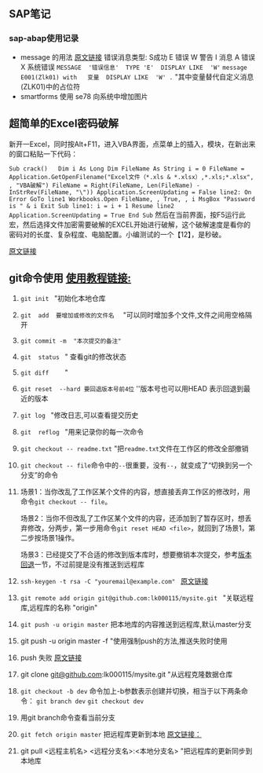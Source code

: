## SAP笔记

### sap-abap使用记录 

* message 的用法  [原文链接](https://blog.csdn.net/qq_37625033/article/details/61918244)
  错误消息类型:  S成功   E 错误   W  警告  I  消息  A  错误  X 系统错误
  ` MESSAGE  '错误信息'  TYPE 'E'  DISPLAY LIKE  'W' ` 
  ` message E001(Zlk01) with   变量  DISPLAY LIKE  'W' . `   "其中变量替代自定义消息(ZLK01)中的占位符  
* smartforms 使用
  se78 向系统中增加图片  

## 超简单的Excel密码破解

新开一Excel，同时按Alt+F11，进入VBA界面，点菜单上的插入，模块，在新出来的窗口粘贴一下代码：

` Sub crack()  
 Dim i As Long
  Dim FileName As String
  i = 0
 FileName = Application.GetOpenFilename("Excel文件（*.xls & *.xlsx）,*.xls;*.xlsx", , "VBA破解")
  FileName = Right(FileName, Len(FileName) - InStrRev(FileName, "\"))
  Application.ScreenUpdating = False
  line2: On Error GoTo line1
  Workbooks.Open FileName, , True, , i
  MsgBox "Password is " & i
  Exit Sub
  line1: i = i + 1
  Resume line2
  Application.ScreenUpdating = True
 End Sub `
  然后在当前界面，按F5运行此宏，然后选择文件加密需要破解的EXCEL开始进行破解，这个破解速度是看你的密码对的长度、复杂程度、电脑配置。小编测试的一个【12】，是秒破。

[原文链接](https://blog.csdn.net/qq_22903531/article/details/83410527)

## git命令使用     [使用教程链接:](https://www.runoob.com/git/git-fetch.html) 

1. `git init `                                                   "初始化本地仓库
2. `git  add  要增加或修改的文件名  `             "可以同时增加多个文件,文件之间用空格隔开 
3. `git commit -m  "本次提交的备注" `                
4. `git  status `                                              " 查看git的修改状态   
5. ` git diff     `                                                    " 
6. ` git reset  --hard 要回退版本号前4位 `         ''版本号也可以用HEAD  表示回退到最近的版本
7.  `git log `                                                      "修改日志,可以查看提交历史
8.  `git  reflog `                                               "用来记录你的每一次命令      
9. `git checkout -- readme.txt`                     "把`readme.txt`文件在工作区的修改全部撤销
10. `git checkout -- file`命令中的`--`很重要，没有`--`，就变成了“切换到另一个分支”的命令
11. 场景1：当你改乱了工作区某个文件的内容，想直接丢弃工作区的修改时，用命令`git checkout -- file`。

    场景2：当你不但改乱了工作区某个文件的内容，还添加到了暂存区时，想丢弃修改，分两步，第一步用命令`git reset HEAD <file>`，就回到了场景1，第二步按场景1操作。

    场景3：已经提交了不合适的修改到版本库时，想要撤销本次提交，参考[版本回退](https://www.liaoxuefeng.com/wiki/896043488029600/897013573512192)一节，不过前提是没有推送到远程库
    
12. `ssh-keygen -t rsa -C "youremail@example.com" `  [原文链接](https://www.liaoxuefeng.com/wiki/896043488029600/896954117292416)
13. `git remote add origin git@github.com:lk000115/mysite.git `  "关联远程库,远程库的名称 "origin"
14. `git push -u origin master`  把本地库的内容推送到远程库,默认master分支
15. git push -u origin master -f "使用强制push的方法,推送失败时使用
16. push 失败     [原文链接](https://www.cnblogs.com/xu-ux/p/13844977.html)
17. git clone git@github.com:lk000115/mysite.git  "从远程克隆数据仓库
18. `git checkout -b dev` 命令加上-b参数表示创建并切换，相当于以下两条命令：
     `git branch dev`
     `git checkout dev`
19. 用git branch命令查看当前分支
20. `git fetch origin master`  把远程库更新到本地  [原文链接：](https://scofieldwyq.github.io/2016/02/29/git%E4%BB%8E%E8%BF%9C%E7%A8%8B%E5%BA%93%E5%90%8C%E6%AD%A5%E5%88%B0%E6%9C%AC%E5%9C%B0%E4%BB%93%E5%BA%93/)

21. git pull <远程主机名> <远程分支名>:<本地分支名> "把远程库的更新同步到本地库  
